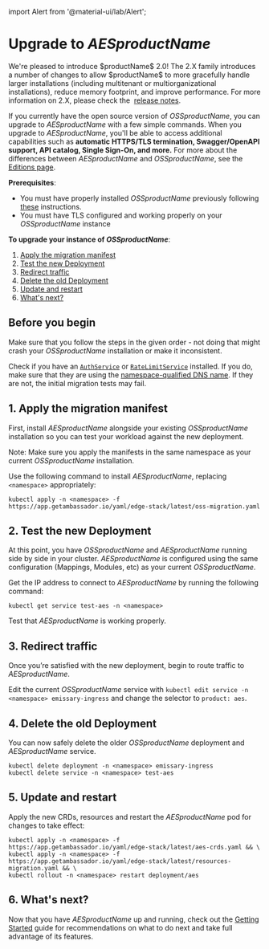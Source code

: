 import Alert from '@material-ui/lab/Alert';

# Upgrade to $AESproductName$

<Alert severity="info">
  We're pleased to introduce $productName$ 2.0! The 2.X family introduces a number of 
  changes to allow $productName$ to more gracefully handle larger installations
  (including multitenant or multiorganizational installations), reduce memory footprint,
  and improve performance. For more information on 2.X, please check the&nbsp;
  <a href="../../../release-notes">release notes</a>.
</Alert>

If you currently have the open source version of $OSSproductName$, you can upgrade to $AESproductName$ with a few simple commands. When you upgrade to $AESproductName$, you'll be able to access additional capabilities such as **automatic HTTPS/TLS termination, Swagger/OpenAPI support, API catalog, Single Sign-On, and more.** For more about the differences between $AESproductName$ and $OSSproductName$, see the [Editions page](/editions).

**Prerequisites**:

* You must have properly installed $OSSproductName$ previously following [these](/docs/emissary/$docsVersion$/topics/install) instructions.
* You must have TLS configured and working properly on your $OSSproductName$ instance

**To upgrade your instance of $OSSproductName$**:

1. [Apply the migration manifest](#1-apply-the-migration-manifest)
2. [Test the new Deployment](#2-test-the-new-deployment)
3. [Redirect traffic](#3-redirect-traffic)
4. [Delete the old Deployment](#4-delete-the-old-deployment)
5. [Update and restart](#5-update-and-restart)
6. [What's next?](#6-whats-next)

## Before you begin

Make sure that you follow the steps in the given order - not doing that might crash your $OSSproductName$ installation or make it inconsistent.

Check if you have an [`AuthService`](../../running/services/auth-service) or
[`RateLimitService`](../../running/services/rate-limit-service) installed. If
you do, make sure that they are using the [namespace-qualified DNS name](https://kubernetes.io/docs/concepts/services-networking/dns-pod-service/#namespaces-of-services).
If they are not, the initial migration tests may fail.

## 1. Apply the migration manifest

First, install $AESproductName$ alongside your existing $OSSproductName$ installation so you can test your workload against the new deployment.

Note: Make sure you apply the manifests in the same namespace as your current $OSSproductName$ installation.

Use the following command to install $AESproductName$, replacing `<namespace>` appropriately:

```
kubectl apply -n <namespace> -f https://app.getambassador.io/yaml/edge-stack/latest/oss-migration.yaml
```

## 2. Test the new Deployment

At this point, you have $OSSproductName$ and $AESproductName$ running side by side in your cluster. $AESproductName$ is configured using the same configuration (Mappings, Modules, etc) as your current $OSSproductName$.

Get the IP address to connect to $AESproductName$ by running the following command:

```
kubectl get service test-aes -n <namespace>
```

Test that $AESproductName$ is working properly.

## 3. Redirect traffic

Once you’re satisfied with the new deployment, begin to route traffic to $AESproductName$.

Edit the current $OSSproductName$ service with `kubectl edit service -n <namespace> emissary-ingress` and change the selector to `product: aes`.

## 4. Delete the old Deployment

You can now safely delete the older $OSSproductName$ deployment and $AESproductName$ service.

```
kubectl delete deployment -n <namespace> emissary-ingress
kubectl delete service -n <namespace> test-aes
```

## 5. Update and restart

Apply the new CRDs, resources and restart the $AESproductName$ pod for changes to take effect:

```
kubectl apply -n <namespace> -f https://app.getambassador.io/yaml/edge-stack/latest/aes-crds.yaml && \
kubectl apply -n <namespace> -f https://app.getambassador.io/yaml/edge-stack/latest/resources-migration.yaml && \
kubectl rollout -n <namespace> restart deployment/aes
```

## 6. What's next?

Now that you have $AESproductName$ up and running, check out the [Getting Started](../../../../../edge-stack/latest/tutorials/getting-started) guide for recommendations on what to do next and take full advantage of its features.
